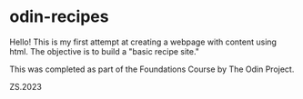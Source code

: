 # odin-recipes
Hello! 
This is my first attempt at creating a webpage with content using html.
The objective is to build a "basic recipe site."

This was completed as part of the Foundations Course by The Odin Project.

ZS.2023